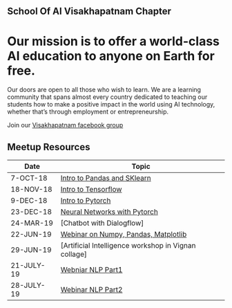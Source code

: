 ## School Of AI Visakhapatnam Chapter

# Our mission is to offer a world-class AI education to anyone on Earth for free.
Our doors are open to all those who wish to learn. We are a learning community that spans almost every country dedicated to teaching our students how to make a positive impact in the world using AI technology, whether that’s through employment or entrepreneurship.

Join our [Visakhapatnam facebook group](https://www.facebook.com/groups/visakhapatnam.schoolofai/)
## Meetup Resources
| Date  | Topic |
| ------------- | ------------- |
| 7-OCT-18 | [Intro to Pandas and SKlearn](https://github.com/neha-duggirala/100DaysOfMLCode/tree/master/SchoolOfAI_Visakhapatnam)  |
| 18-NOV-18  | [Intro to Tensorflow]()  |
| 9-DEC-18 | [Intro to Pytorch](https://www.udacity.com/course/deep-learning-pytorch--ud188) |
| 23-DEC-18 | [Neural Networks with Pytorch](https://www.udacity.com/course/deep-learning-pytorch--ud188) |
| 24-MAR-19 | [Chatbot with Dialogflow] |
| 22-JUN-19 | [Webinar on Numpy, Pandas, Matplotlib](https://github.com/aswit3/schoolofai_meetup3) |
| 29-JUN-19 | [Artificial Intelligence workshop in Vignan collage] |
| 21-JULY-19 | [Webniar NLP Part1](https://github.com/aswit3/Start_Your_NLP_Career) |
| 28-JULY-19 | [Webinar NLP Part2](https://github.com/aswit3/Start_Your_NLP_Career) |
